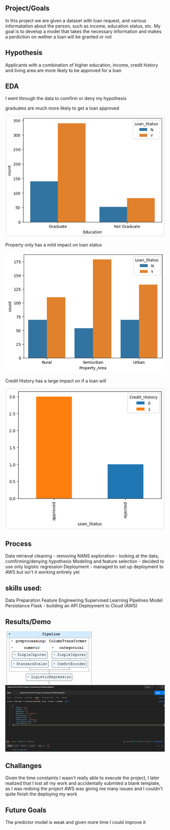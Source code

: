 
## Project/Goals
In this project we are given a dataset with loan request, and various informatation about the person, such as income, education status, etc. My goal is to develop a model that takes the necessary information and makes a perdiction on wether a loan will be granted or not

## Hypothesis
Applicants with a combination of higher education, income, credit history and living area are more likely to be approved for a loan


## EDA 
I went through the data to comfirm or deny my hypothesis

graduates are much more likely to get a loan approved

<img src="images/education.png">

Property only has a mild impact on loan status

<img src="images/propertyArea.png">

Credit History has a large impact on if a loan will

<img src="images/credit.png">

## Process
Data retrieval
cleaning - removing NANS
exploration - looking at the data, comfirming/denying hypothesis
Modeling and feature selection - decided to use only logistic regression
Deployment - managed to set up deployment to AWS but isn't it working entirely yet

## skills used:
Data Preparation
Feature Engineering
Supervised Learning
Pipelines
Model Persistance
Flask - building an API
Deployment to Cloud (AWS)

## Results/Demo
<img src="images/pipeline.png">
<img src="postman-deployment-test.png">

## Challanges 
Given the time constaints I wasn't really able to execute the project, I later realized that I lost all my work and accidentally submited a blank template, as I was redoing the project AWS was giving me many issues and I couldn't quite finish the deploying my work

## Future Goals
The predictor model is weak and given more time I could improve it
